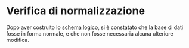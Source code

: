 # Verifica di normalizzazione

Dopo aver costruito lo [schema logico](4-5-schema-logico.md), si è constatato che la base di dati fosse in forma normale, e che non fosse necessaria alcuna ulteriore modifica.
